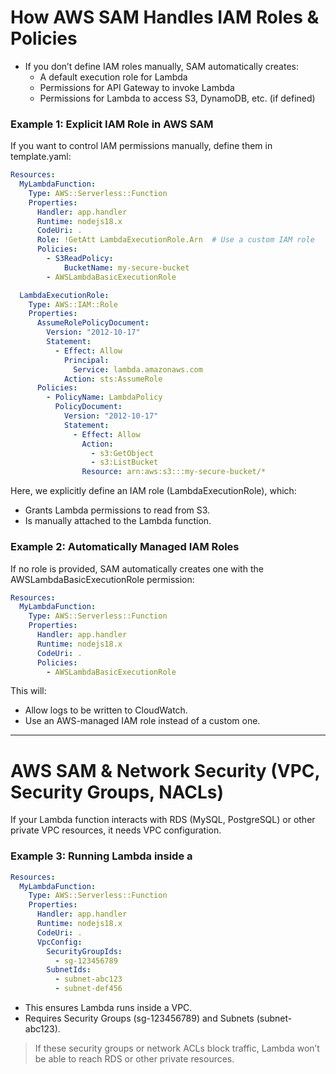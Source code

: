 # How AWS SAM Handles IAM Roles & Policies
- If you don’t define IAM roles manually, SAM automatically creates:
  - A default execution role for Lambda
  - Permissions for API Gateway to invoke Lambda
  - Permissions for Lambda to access S3, DynamoDB, etc. (if defined)

### Example 1: Explicit IAM Role in AWS SAM
If you want to control IAM permissions manually, define them in template.yaml:
```yml
Resources:
  MyLambdaFunction:
    Type: AWS::Serverless::Function
    Properties:
      Handler: app.handler
      Runtime: nodejs18.x
      CodeUri: .
      Role: !GetAtt LambdaExecutionRole.Arn  # Use a custom IAM role
      Policies:
        - S3ReadPolicy:
            BucketName: my-secure-bucket
        - AWSLambdaBasicExecutionRole

  LambdaExecutionRole:
    Type: AWS::IAM::Role
    Properties:
      AssumeRolePolicyDocument:
        Version: "2012-10-17"
        Statement:
          - Effect: Allow
            Principal:
              Service: lambda.amazonaws.com
            Action: sts:AssumeRole
      Policies:
        - PolicyName: LambdaPolicy
          PolicyDocument:
            Version: "2012-10-17"
            Statement:
              - Effect: Allow
                Action:
                  - s3:GetObject
                  - s3:ListBucket
                Resource: arn:aws:s3:::my-secure-bucket/*
```

Here, we explicitly define an IAM role (LambdaExecutionRole), which:
- Grants Lambda permissions to read from S3.
- Is manually attached to the Lambda function.

### Example 2: Automatically Managed IAM Roles
If no role is provided, SAM automatically creates one with the AWSLambdaBasicExecutionRole permission:
```yml
Resources:
  MyLambdaFunction:
    Type: AWS::Serverless::Function
    Properties:
      Handler: app.handler
      Runtime: nodejs18.x
      CodeUri: .
      Policies:
        - AWSLambdaBasicExecutionRole
```
This will:
- Allow logs to be written to CloudWatch.
- Use an AWS-managed IAM role instead of a custom one.
----
# AWS SAM & Network Security (VPC, Security Groups, NACLs)
If your Lambda function interacts with RDS (MySQL, PostgreSQL) or other private VPC resources, it needs VPC configuration.

### Example 3: Running Lambda inside a 
```yml
Resources:
  MyLambdaFunction:
    Type: AWS::Serverless::Function
    Properties:
      Handler: app.handler
      Runtime: nodejs18.x
      CodeUri: .
      VpcConfig:
        SecurityGroupIds:
          - sg-123456789
        SubnetIds:
          - subnet-abc123
          - subnet-def456
```
- This ensures Lambda runs inside a VPC.
- Requires Security Groups (sg-123456789) and Subnets (subnet-abc123).

> If these security groups or network ACLs block traffic, Lambda won’t be able to reach RDS or other private resources.